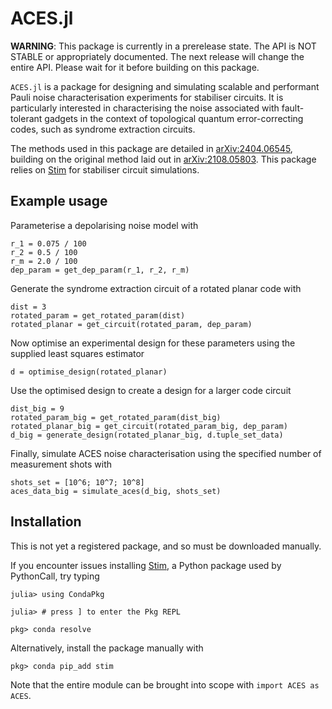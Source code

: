 # ACES.jl

**WARNING**: This package is currently in a prerelease state.
The API is NOT STABLE or appropriately documented.
The next release will change the entire API.
Please wait for it before building on this package.

`ACES.jl` is a package for designing and simulating scalable and performant Pauli noise characterisation experiments for stabiliser circuits.
It is particularly interested in characterising the noise associated with fault-tolerant gadgets in the context of topological quantum error-correcting codes, such as syndrome extraction circuits.

The methods used in this package are detailed in [arXiv:2404.06545](https://arxiv.org/abs/2404.06545), building on the original method laid out in [arXiv:2108.05803](https://arxiv.org/abs/2108.05803).
This package relies on [Stim](https://github.com/quantumlib/Stim) for stabiliser circuit simulations.

## Example usage

Parameterise a depolarising noise model with

```
r_1 = 0.075 / 100
r_2 = 0.5 / 100
r_m = 2.0 / 100
dep_param = get_dep_param(r_1, r_2, r_m)
```

Generate the syndrome extraction circuit of a rotated planar code with

```
dist = 3
rotated_param = get_rotated_param(dist)
rotated_planar = get_circuit(rotated_param, dep_param)
```

Now optimise an experimental design for these parameters using the supplied least squares estimator

```
d = optimise_design(rotated_planar)
```

Use the optimised design to create a design for a larger code circuit

```
dist_big = 9
rotated_param_big = get_rotated_param(dist_big)
rotated_planar_big = get_circuit(rotated_param_big, dep_param)
d_big = generate_design(rotated_planar_big, d.tuple_set_data)
```

Finally, simulate ACES noise characterisation using the specified number of measurement shots with 

```
shots_set = [10^6; 10^7; 10^8]
aces_data_big = simulate_aces(d_big, shots_set)
```

## Installation

This is not yet a registered package, and so must be downloaded manually.

If you encounter issues installing [Stim](https://github.com/quantumlib/Stim), a Python package used by PythonCall, try typing

```
julia> using CondaPkg

julia> # press ] to enter the Pkg REPL

pkg> conda resolve
```

Alternatively, install the package manually with

```
pkg> conda pip_add stim
```

Note that the entire module can be brought into scope with `import ACES as ACES`.